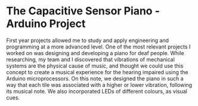 # The Capacitive Sensor Piano - Arduino Project
First year projects allowed me to study and apply engineering and programming at a more advanced level. One of the most relevant projects I worked on was designing and developing a piano for deaf people. While researching, my team and I discovered that vibrations of mechanical systems are the physical cause of music, and thought we could use this concept to create a musical experience for the hearing impaired using the Arduino microprocessors. On this note, we designed the piano in such a way that each tile was associated with a higher or lower vibration, following its musical note. We also incorporated LEDs of different colours, as visual cues. 
